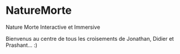 # NatureMorte
Nature Morte Interactive et Immersive

Bienvenus au centre de tous les croisements de Jonathan, Didier et Prashant... :)
